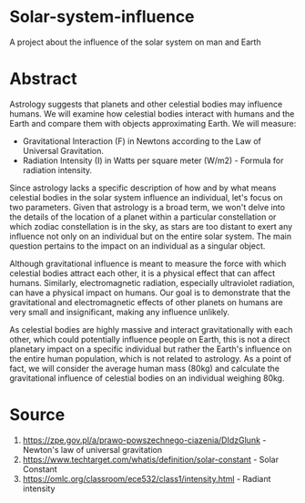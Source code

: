 # Solar-system-influence
A project about the influence of the solar system on man and Earth
# Abstract

Astrology suggests that planets and other celestial bodies may influence humans. We will examine how celestial bodies interact with humans and the Earth and compare them with objects approximating Earth. We will measure:

- Gravitational Interaction (F) in Newtons according to the Law of Universal Gravitation.
- Radiation Intensity (I) in Watts per square meter (W/m2) - Formula for radiation intensity.

Since astrology lacks a specific description of how and by what means celestial bodies in the solar system influence an individual, let's focus on two parameters. Given that astrology is a broad term, we won't delve into the details of the location of a planet within a particular constellation or which zodiac constellation is in the sky, as stars are too distant to exert any influence not only on an individual but on the entire solar system. The main question pertains to the impact on an individual as a singular object.

Although gravitational influence is meant to measure the force with which celestial bodies attract each other, it is a physical effect that can affect humans. Similarly, electromagnetic radiation, especially ultraviolet radiation, can have a physical impact on humans. Our goal is to demonstrate that the gravitational and electromagnetic effects of other planets on humans are very small and insignificant, making any influence unlikely.

As celestial bodies are highly massive and interact gravitationally with each other, which could potentially influence people on Earth, this is not a direct planetary impact on a specific individual but rather the Earth's influence on the entire human population, which is not related to astrology. As a point of fact, we will consider the average human mass (80kg) and calculate the gravitational influence of celestial bodies on an individual weighing 80kg.


# Source
1. https://zpe.gov.pl/a/prawo-powszechnego-ciazenia/DIdzGlunk - Newton's law of universal gravitation
2. https://www.techtarget.com/whatis/definition/solar-constant - Solar Constant
3. https://omlc.org/classroom/ece532/class1/intensity.html - Radiant intensity
